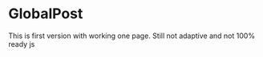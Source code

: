 # GlobalPost 
This is first version with working one page. Still not adaptive and not 100% ready js
